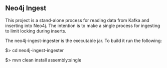 Neo4j Ingest
------------

This project is a stand-alone process for reading data from Kafka and inserting into Neo4j. The intention is to make a single process for ingesting to limit locking during inserts.

The neo4j-ingest-ingester is the executable jar. To build it run the following:

$> cd neo4j-ingest-ingester

$> mvn clean install assembly:single
